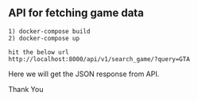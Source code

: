 ## API for fetching game data


```
1) docker-compose build 
2) docker-compose up

hit the below url
http://localhost:8000/api/v1/search_game/?query=GTA

```
Here we will get the JSON response from API.


Thank You 
